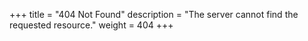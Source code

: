 +++
title =			"404 Not Found"
description =	"The server cannot find the requested resource."
weight =		404
+++
